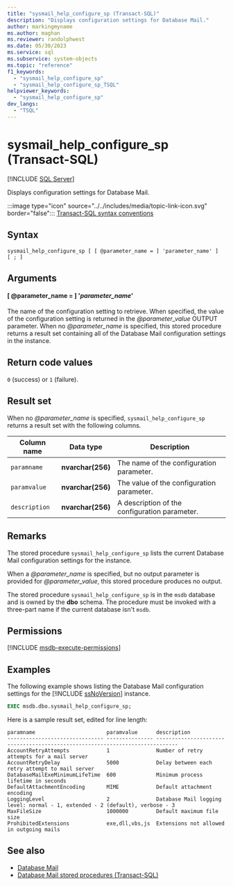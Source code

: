 ```yaml
---
title: "sysmail_help_configure_sp (Transact-SQL)"
description: "Displays configuration settings for Database Mail."
author: markingmyname
ms.author: maghan
ms.reviewer: randolphwest
ms.date: 05/30/2023
ms.service: sql
ms.subservice: system-objects
ms.topic: "reference"
f1_keywords:
  - "sysmail_help_configure_sp"
  - "sysmail_help_configure_sp_TSQL"
helpviewer_keywords:
  - "sysmail_help_configure_sp"
dev_langs:
  - "TSQL"
---
```

# sysmail_help_configure_sp (Transact-SQL)

[!INCLUDE [SQL Server](../../includes/applies-to-version/sqlserver.md)]

Displays configuration settings for Database Mail.

:::image type="icon" source="../../includes/media/topic-link-icon.svg" border="false"::: [Transact-SQL syntax conventions](../../t-sql/language-elements/transact-sql-syntax-conventions-transact-sql.md)

## Syntax

```syntaxsql
sysmail_help_configure_sp [ [ @parameter_name = ] 'parameter_name' ]
[ ; ]
```

## Arguments

#### [ @parameter_name = ] '*parameter_name*'

The name of the configuration setting to retrieve. When specified, the value of the configuration setting is returned in the *@parameter_value* OUTPUT parameter. When no *@parameter_name* is specified, this stored procedure returns a result set containing all of the Database Mail configuration settings in the instance.

## Return code values

`0` (success) or `1` (failure).

## Result set

When no *@parameter_name* is specified, `sysmail_help_configure_sp` returns a result set with the following columns.

| Column name | Data type | Description |
| --- | --- | --- |
| `paramname` | **nvarchar(256)** | The name of the configuration parameter. |
| `paramvalue` | **nvarchar(256)** | The value of the configuration parameter. |
| `description` | **nvarchar(256)** | A description of the configuration parameter. |

## Remarks

The stored procedure `sysmail_help_configure_sp` lists the current Database Mail configuration settings for the instance.

When a *@parameter_name* is specified, but no output parameter is provided for *@parameter_value*, this stored procedure produces no output.

The stored procedure `sysmail_help_configure_sp` is in the `msdb` database and is owned by the **dbo** schema. The procedure must be invoked with a three-part name if the current database isn't `msdb`.

## Permissions

[!INCLUDE [msdb-execute-permissions](../../includes/msdb-execute-permissions.md)]

## Examples

The following example shows listing the Database Mail configuration settings for the [!INCLUDE [ssNoVersion](../../includes/ssnoversion-md.md)] instance.

```sql
EXEC msdb.dbo.sysmail_help_configure_sp;
```

Here is a sample result set, edited for line length:

```output
paramname                       paramvalue      description
------------------------------- --------------- -----------------------------------------------------------------------------
AccountRetryAttempts            1               Number of retry attempts for a mail server
AccountRetryDelay               5000            Delay between each retry attempt to mail server
DatabaseMailExeMinimumLifeTime  600             Minimum process lifetime in seconds
DefaultAttachmentEncoding       MIME            Default attachment encoding
LoggingLevel                    2               Database Mail logging level: normal - 1, extended - 2 (default), verbose - 3
MaxFileSize                     1000000         Default maximum file size
ProhibitedExtensions            exe,dll,vbs,js  Extensions not allowed in outgoing mails
```

## See also

- [Database Mail](../database-mail/database-mail.md)
- [Database Mail stored procedures (Transact-SQL)](database-mail-stored-procedures-transact-sql.md)

